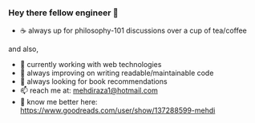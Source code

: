 
<!--
**mehhdiii/mehhdiii** is a ✨ _special_ ✨ repository because its `README.md` (this file) appears on your GitHub profile.

Here are some ideas to get you started:
-->
<!-- ![my flyer](https://user-images.githubusercontent.com/60067141/121791883-2b1c1f00-cc08-11eb-8b73-4d81ae1a8dcd.png)

 -->
### Hey there fellow engineer 👋

- :coffee: always up for philosophy-101 discussions over a cup of tea/coffee

and also,
- 🔭 currently working with web technologies
- 🌱 always improving on writing readable/maintainable code
- 👯 always looking for book recommendations
- 📫 reach me at: mehdiraza1@hotmail.com
- 📖 know me better here: https://www.goodreads.com/user/show/137288599-mehdi




